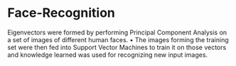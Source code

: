 Face-Recognition
================

Eigenvectors were formed by performing Principal Component Analysis on a set of images of different human faces.  •	The images forming the training set were then fed into Support Vector Machines to train it on those vectors and knowledge learned was used for recognizing new input images.
